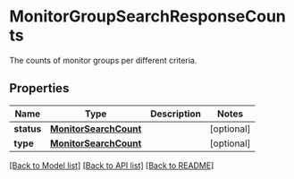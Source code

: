 # MonitorGroupSearchResponseCounts

The counts of monitor groups per different criteria.

## Properties
Name | Type | Description | Notes
------------ | ------------- | ------------- | -------------
**status** | [**MonitorSearchCount**](MonitorSearchCount.md) |  | [optional] 
**type** | [**MonitorSearchCount**](MonitorSearchCount.md) |  | [optional] 

[[Back to Model list]](README.md#documentation-for-models) [[Back to API list]](README.md#documentation-for-api-endpoints) [[Back to README]](README.md)


